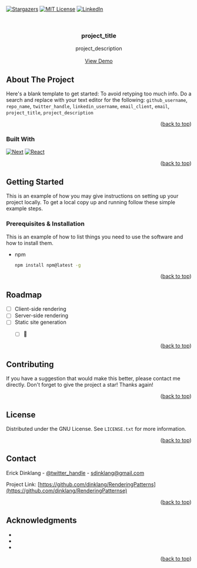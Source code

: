 <a name="readme-top"></a>

<!-- [![Contributors][contributors-shield]][contributors-url] -->
<!-- [![Forks][forks-shield]][forks-url] -->
[![Stargazers][stars-shield]][stars-url]
[![MIT License][license-shield]][license-url]
[![LinkedIn][linkedin-shield]][linkedin-url]



<!-- PROJECT LOGO -->
<br />
<div align="center">

<h3 align="center">project_title</h3>

  <p align="center">
    project_description
    <br />
    <br />
    <a href="https://github.com/github_username/repo_name">View Demo</a>
  </p>
</div>


<!-- ABOUT THE PROJECT -->
## About The Project

<!-- [![Product Name Screen Shot][product-screenshot]](https://example.com) -->

Here's a blank template to get started: To avoid retyping too much info. Do a search and replace with your text editor for the following: `github_username`, `repo_name`, `twitter_handle`, `linkedin_username`, `email_client`, `email`, `project_title`, `project_description`

<p align="right">(<a href="#readme-top">back to top</a>)</p>



### Built With

[![Next][Next.js]][Next-url]
[![React][React.js]][React-url]

<p align="right">(<a href="#readme-top">back to top</a>)</p>



<!-- GETTING STARTED -->
## Getting Started

This is an example of how you may give instructions on setting up your project locally.
To get a local copy up and running follow these simple example steps.

### Prerequisites & Installation

This is an example of how to list things you need to use the software and how to install them.
* npm
  ```sh
  npm install npm@latest -g
  ```

<p align="right">(<a href="#readme-top">back to top</a>)</p>

<!-- ROADMAP -->
## Roadmap

- [ ] Client-side rendering
- [ ] Server-side rendering
- [ ] Static site generation
    - [ ] 👀


<p align="right">(<a href="#readme-top">back to top</a>)</p>


<!-- CONTRIBUTING -->
## Contributing

If you have a suggestion that would make this better, please contact me directly.
Don't forget to give the project a star! Thanks again!

<p align="right">(<a href="#readme-top">back to top</a>)</p>


<!-- LICENSE -->
## License

Distributed under the GNU License. See `LICENSE.txt` for more information.

<p align="right">(<a href="#readme-top">back to top</a>)</p>



<!-- CONTACT -->
## Contact

Erick Dinklang - [@twitter_handle](https://twitter.com/twitter_handle) - sdinklang@gmail.com

Project Link: [https://github.com/dinklang/RenderingPatterns](https://github.com/dinklang/RenderingPatternse)

<p align="right">(<a href="#readme-top">back to top</a>)</p>



<!-- ACKNOWLEDGMENTS -->
## Acknowledgments

* []()
* []()
* []()

<p align="right">(<a href="#readme-top">back to top</a>)</p>


[stars-shield]: https://img.shields.io/github/stars/dinklang/RenderingPatterns.svg?style=for-the-badge
[stars-url]: https://github.com/dinklang/RenderingPatterns/stargazers
[license-shield]: https://img.shields.io/github/license/dinklang/RenderingPatterns.svg?style=for-the-badge
[license-url]: https://github.com/dinklang/RenderingPatterns/blob/master/LICENSE.txt
[linkedin-shield]: https://img.shields.io/badge/-LinkedIn-black.svg?style=for-the-badge&logo=linkedin&colorB=555
[linkedin-url]: https://www.linkedin.com/in/dinklang/
[product-screenshot]: images/screenshot.png
[Next.js]: https://img.shields.io/badge/next.js-000000?style=for-the-badge&logo=nextdotjs&logoColor=white
[Next-url]: https://nextjs.org/
[React.js]: https://img.shields.io/badge/React-20232A?style=for-the-badge&logo=react&logoColor=61DAFB
[React-url]: https://reactjs.org/